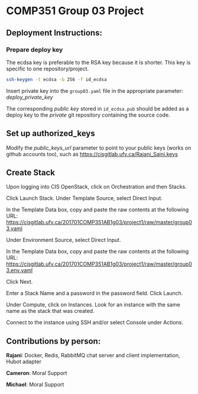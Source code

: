 # COMP351 Group 03 Project

## Deployment Instructions:

### Prepare deploy key

The ecdsa key is preferable to the RSA key because it is shorter.
This key is specific to one repository/project.

```bash
ssh-keygen -t ecdsa -b 256 -f id_ecdsa
```

Insert private key into the `group03.yaml` file in the appropriate parameter: 
*deploy_private_key*

The corresponding *public key* stored in `id_ecdsa.pub` should be added as a
deploy key to the *private* git repository containing the source code.

## Set up authorized_keys

Modify the *public_keys_url* parameter to point to your public keys (works on
github accounts too), such as https://cisgitlab.ufv.ca/Rajani_Saini.keys

## Create Stack

Upon logging into CIS OpenStack, click on Orchestration and then Stacks.

Click Launch Stack. Under Template Source, select Direct Input.

In the Template Data box, copy and paste the raw contents at the following URL:
https://cisgitlab.ufv.ca/201701COMP351AB1g03/project1/raw/master/group03.yaml

Under Environment Source, select Direct Input.

In the Template Data box, copy and paste the raw contents at the following URL:
https://cisgitlab.ufv.ca/201701COMP351AB1g03/project1/raw/master/group03.env.yaml

Click Next.

Enter a Stack Name and a password in the password field. Click Launch.

Under Compute, click on Instances. Look for an instance with the same name as the
stack that was created.

Connect to the instance using SSH and/or select Console under Actions.

## Contributions by person:

**Rajani**: Docker, Redis, RabbitMQ chat server and client implementation, Hubot adapter

**Cameron**: Moral Support

**Michael**: Moral Support

